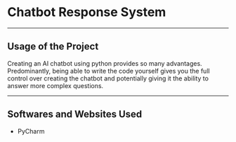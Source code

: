 # Chatbot Response System

--- 

## Usage of the Project

Creating an AI chatbot using python provides so many advantages. Predominantly, being able to write the code yourself gives you the full control over creating the chatbot and potentially giving it the ability to answer more complex questions. 

---

## Softwares and Websites Used

- PyCharm

